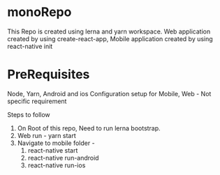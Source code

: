 # monoRepo

This Repo is created using lerna and yarn workspace. 
Web application created by using create-react-app,
Mobile application created by using react-native init

# PreRequisites
Node,
Yarn, 
Android and ios Configuration setup for Mobile, 
Web - Not specific requirement

Steps to follow
1. On Root of this repo, Need to run lerna bootstrap.
2. Web run - yarn start
3. Navigate to mobile folder - 
   1. react-native start
   2. react-native run-android 
   3. react-native run-ios
   
  
